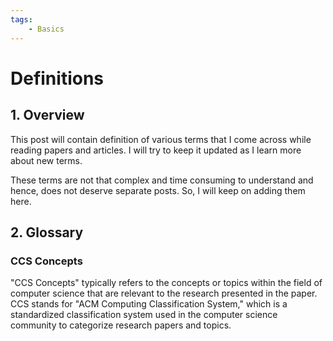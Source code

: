 ```yaml
---
tags:
    - Basics
---
```


# Definitions

## 1. Overview

This post will contain definition of various terms that I come across while reading papers and articles. I will try to keep it updated as I learn more about new terms.

These terms are not that complex and time consuming to understand and hence, does not deserve separate posts. So, I will keep on adding them here.

## 2. Glossary

### CCS Concepts
"CCS Concepts" typically refers to the concepts or topics within the field of computer science that are relevant to the research presented in the paper. CCS stands for "ACM Computing Classification System," which is a standardized classification system used in the computer science community to categorize research papers and topics.

### 